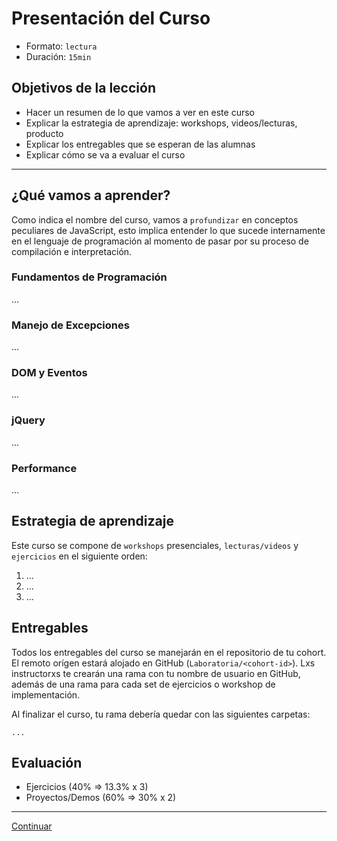 # Presentación del Curso

* Formato: `lectura`
* Duración: `15min`

## Objetivos de la lección

* Hacer un resumen de lo que vamos a ver en este curso
* Explicar la estrategia de aprendizaje: workshops, videos/lecturas, producto
* Explicar los entregables que se esperan de las alumnas
* Explicar cómo se va a evaluar el curso

***

## ¿Qué vamos a aprender?

Como indica el nombre del curso, vamos a `profundizar` en conceptos peculiares
de JavaScript, esto implica entender lo que sucede internamente en el lenguaje
de programación al momento de pasar por su proceso de compilación e
interpretación.

### Fundamentos de Programación

...

### Manejo de Excepciones

...

### DOM y Eventos

...

### jQuery

...

### Performance

...

## Estrategia de aprendizaje

Este curso se compone de `workshops` presenciales, `lecturas/videos` y
`ejercicios` en el siguiente orden:

1. ...
2. ...
3. ...

## Entregables

Todos los entregables del curso se manejarán en el repositorio de tu cohort. El
remoto orígen estará alojado en GitHub (`Laboratoria/<cohort-id>`). Lxs
instructorxs te crearán una rama con tu nombre de usuario en GitHub, además de
una rama para cada set de ejercicios o workshop de implementación.

Al finalizar el curso, tu rama debería quedar con las siguientes carpetas:

```text
...
```

## Evaluación

* Ejercicios (40% => 13.3% x 3)
* Proyectos/Demos (60% => 30% x 2)

***

[Continuar](../02-env/00-git%2Bgithub.md)
